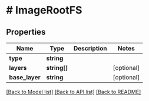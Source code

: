 # # ImageRootFS

## Properties

Name | Type | Description | Notes
------------ | ------------- | ------------- | -------------
**type** | **string** |  |
**layers** | **string[]** |  | [optional]
**base_layer** | **string** |  | [optional]

[[Back to Model list]](../../README.md#models) [[Back to API list]](../../README.md#endpoints) [[Back to README]](../../README.md)
